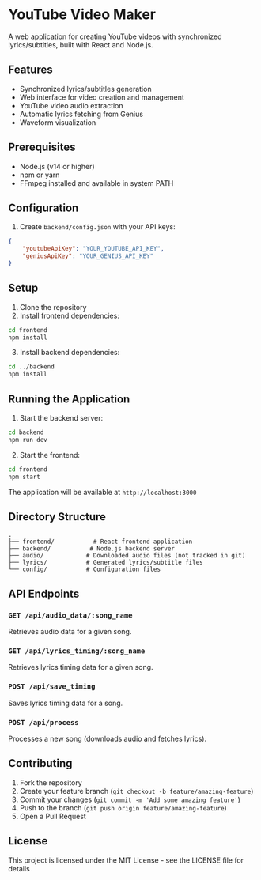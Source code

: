 # YouTube Video Maker

A web application for creating YouTube videos with synchronized lyrics/subtitles, built with React and Node.js.

## Features

- Synchronized lyrics/subtitles generation
- Web interface for video creation and management
- YouTube video audio extraction
- Automatic lyrics fetching from Genius
- Waveform visualization

## Prerequisites

- Node.js (v14 or higher)
- npm or yarn
- FFmpeg installed and available in system PATH

## Configuration

1. Create `backend/config.json` with your API keys:
```json
{
    "youtubeApiKey": "YOUR_YOUTUBE_API_KEY",
    "geniusApiKey": "YOUR_GENIUS_API_KEY"
}
```

## Setup

1. Clone the repository
2. Install frontend dependencies:
```bash
cd frontend
npm install
```

3. Install backend dependencies:
```bash
cd ../backend
npm install
```

## Running the Application

1. Start the backend server:
```bash
cd backend
npm run dev
```

2. Start the frontend:
```bash
cd frontend
npm start
```

The application will be available at `http://localhost:3000`

## Directory Structure

```
.
├── frontend/           # React frontend application
├── backend/           # Node.js backend server
├── audio/            # Downloaded audio files (not tracked in git)
├── lyrics/           # Generated lyrics/subtitle files
└── config/           # Configuration files
```

## API Endpoints

### `GET /api/audio_data/:song_name`
Retrieves audio data for a given song.

### `GET /api/lyrics_timing/:song_name`
Retrieves lyrics timing data for a given song.

### `POST /api/save_timing`
Saves lyrics timing data for a song.

### `POST /api/process`
Processes a new song (downloads audio and fetches lyrics).

## Contributing

1. Fork the repository
2. Create your feature branch (`git checkout -b feature/amazing-feature`)
3. Commit your changes (`git commit -m 'Add some amazing feature'`)
4. Push to the branch (`git push origin feature/amazing-feature`)
5. Open a Pull Request

## License

This project is licensed under the MIT License - see the LICENSE file for details
